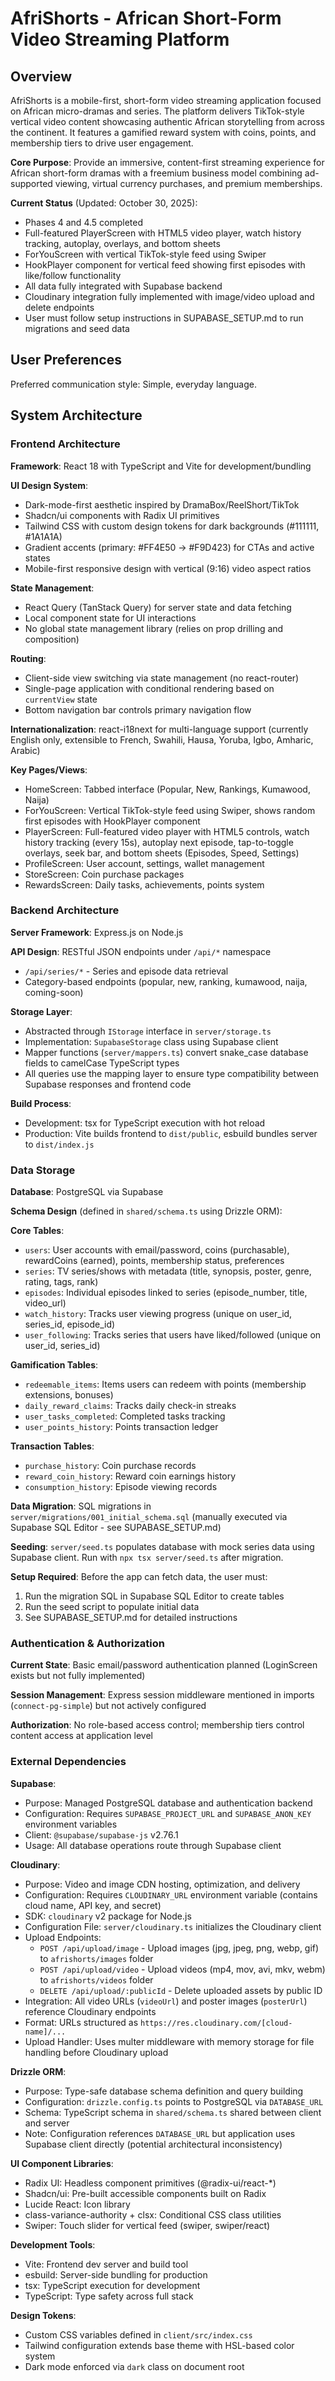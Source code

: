 # AfriShorts - African Short-Form Video Streaming Platform

## Overview

AfriShorts is a mobile-first, short-form video streaming application focused on African micro-dramas and series. The platform delivers TikTok-style vertical video content showcasing authentic African storytelling from across the continent. It features a gamified reward system with coins, points, and membership tiers to drive user engagement.

**Core Purpose**: Provide an immersive, content-first streaming experience for African short-form dramas with a freemium business model combining ad-supported viewing, virtual currency purchases, and premium memberships.

**Current Status** (Updated: October 30, 2025): 
- Phases 4 and 4.5 completed
- Full-featured PlayerScreen with HTML5 video player, watch history tracking, autoplay, overlays, and bottom sheets
- ForYouScreen with vertical TikTok-style feed using Swiper
- HookPlayer component for vertical feed showing first episodes with like/follow functionality
- All data fully integrated with Supabase backend
- Cloudinary integration fully implemented with image/video upload and delete endpoints
- User must follow setup instructions in SUPABASE_SETUP.md to run migrations and seed data

## User Preferences

Preferred communication style: Simple, everyday language.

## System Architecture

### Frontend Architecture

**Framework**: React 18 with TypeScript and Vite for development/bundling

**UI Design System**:
- Dark-mode-first aesthetic inspired by DramaBox/ReelShort/TikTok
- Shadcn/ui components with Radix UI primitives
- Tailwind CSS with custom design tokens for dark backgrounds (#111111, #1A1A1A)
- Gradient accents (primary: #FF4E50 → #F9D423) for CTAs and active states
- Mobile-first responsive design with vertical (9:16) video aspect ratios

**State Management**:
- React Query (TanStack Query) for server state and data fetching
- Local component state for UI interactions
- No global state management library (relies on prop drilling and composition)

**Routing**: 
- Client-side view switching via state management (no react-router)
- Single-page application with conditional rendering based on `currentView` state
- Bottom navigation bar controls primary navigation flow

**Internationalization**: react-i18next for multi-language support (currently English only, extensible to French, Swahili, Hausa, Yoruba, Igbo, Amharic, Arabic)

**Key Pages/Views**:
- HomeScreen: Tabbed interface (Popular, New, Rankings, Kumawood, Naija)
- ForYouScreen: Vertical TikTok-style feed using Swiper, shows random first episodes with HookPlayer component
- PlayerScreen: Full-featured video player with HTML5 controls, watch history tracking (every 15s), autoplay next episode, tap-to-toggle overlays, seek bar, and bottom sheets (Episodes, Speed, Settings)
- ProfileScreen: User account, settings, wallet management
- StoreScreen: Coin purchase packages
- RewardsScreen: Daily tasks, achievements, points system

### Backend Architecture

**Server Framework**: Express.js on Node.js

**API Design**: RESTful JSON endpoints under `/api/*` namespace
- `/api/series/*` - Series and episode data retrieval
- Category-based endpoints (popular, new, ranking, kumawood, naija, coming-soon)

**Storage Layer**: 
- Abstracted through `IStorage` interface in `server/storage.ts`
- Implementation: `SupabaseStorage` class using Supabase client
- Mapper functions (`server/mappers.ts`) convert snake_case database fields to camelCase TypeScript types
- All queries use the mapping layer to ensure type compatibility between Supabase responses and frontend code

**Build Process**:
- Development: tsx for TypeScript execution with hot reload
- Production: Vite builds frontend to `dist/public`, esbuild bundles server to `dist/index.js`

### Data Storage

**Database**: PostgreSQL via Supabase

**Schema Design** (defined in `shared/schema.ts` using Drizzle ORM):

**Core Tables**:
- `users`: User accounts with email/password, coins (purchasable), rewardCoins (earned), points, membership status, preferences
- `series`: TV series/shows with metadata (title, synopsis, poster, genre, rating, tags, rank)
- `episodes`: Individual episodes linked to series (episode_number, title, video_url)
- `watch_history`: Tracks user viewing progress (unique on user_id, series_id, episode_id)
- `user_following`: Tracks series that users have liked/followed (unique on user_id, series_id)

**Gamification Tables**:
- `redeemable_items`: Items users can redeem with points (membership extensions, bonuses)
- `daily_reward_claims`: Tracks daily check-in streaks
- `user_tasks_completed`: Completed tasks tracking
- `user_points_history`: Points transaction ledger

**Transaction Tables**:
- `purchase_history`: Coin purchase records
- `reward_coin_history`: Reward coin earnings history
- `consumption_history`: Episode viewing records

**Data Migration**: SQL migrations in `server/migrations/001_initial_schema.sql` (manually executed via Supabase SQL Editor - see SUPABASE_SETUP.md)

**Seeding**: `server/seed.ts` populates database with mock series data using Supabase client. Run with `npx tsx server/seed.ts` after migration.

**Setup Required**: Before the app can fetch data, the user must:
1. Run the migration SQL in Supabase SQL Editor to create tables
2. Run the seed script to populate initial data
3. See SUPABASE_SETUP.md for detailed instructions

### Authentication & Authorization

**Current State**: Basic email/password authentication planned (LoginScreen exists but not fully implemented)

**Session Management**: Express session middleware mentioned in imports (`connect-pg-simple`) but not actively configured

**Authorization**: No role-based access control; membership tiers control content access at application level

### External Dependencies

**Supabase**:
- Purpose: Managed PostgreSQL database and authentication backend
- Configuration: Requires `SUPABASE_PROJECT_URL` and `SUPABASE_ANON_KEY` environment variables
- Client: `@supabase/supabase-js` v2.76.1
- Usage: All database operations route through Supabase client

**Cloudinary**:
- Purpose: Video and image CDN hosting, optimization, and delivery
- Configuration: Requires `CLOUDINARY_URL` environment variable (contains cloud name, API key, and secret)
- SDK: `cloudinary` v2 package for Node.js
- Configuration File: `server/cloudinary.ts` initializes the Cloudinary client
- Upload Endpoints:
  - `POST /api/upload/image` - Upload images (jpg, jpeg, png, webp, gif) to `afrishorts/images` folder
  - `POST /api/upload/video` - Upload videos (mp4, mov, avi, mkv, webm) to `afrishorts/videos` folder
  - `DELETE /api/upload/:publicId` - Delete uploaded assets by public ID
- Integration: All video URLs (`videoUrl`) and poster images (`posterUrl`) reference Cloudinary endpoints
- Format: URLs structured as `https://res.cloudinary.com/[cloud-name]/...`
- Upload Handler: Uses multer middleware with memory storage for file handling before Cloudinary upload

**Drizzle ORM**:
- Purpose: Type-safe database schema definition and query building
- Configuration: `drizzle.config.ts` points to PostgreSQL via `DATABASE_URL`
- Schema: TypeScript schema in `shared/schema.ts` shared between client and server
- Note: Configuration references `DATABASE_URL` but application uses Supabase client directly (potential architectural inconsistency)

**UI Component Libraries**:
- Radix UI: Headless component primitives (@radix-ui/react-*)
- Shadcn/ui: Pre-built accessible components built on Radix
- Lucide React: Icon library
- class-variance-authority + clsx: Conditional CSS class utilities
- Swiper: Touch slider for vertical feed (swiper, swiper/react)

**Development Tools**:
- Vite: Frontend dev server and build tool
- esbuild: Server-side bundling for production
- tsx: TypeScript execution for development
- TypeScript: Type safety across full stack

**Design Tokens**:
- Custom CSS variables defined in `client/src/index.css`
- Tailwind configuration extends base theme with HSL-based color system
- Dark mode enforced via `dark` class on document root